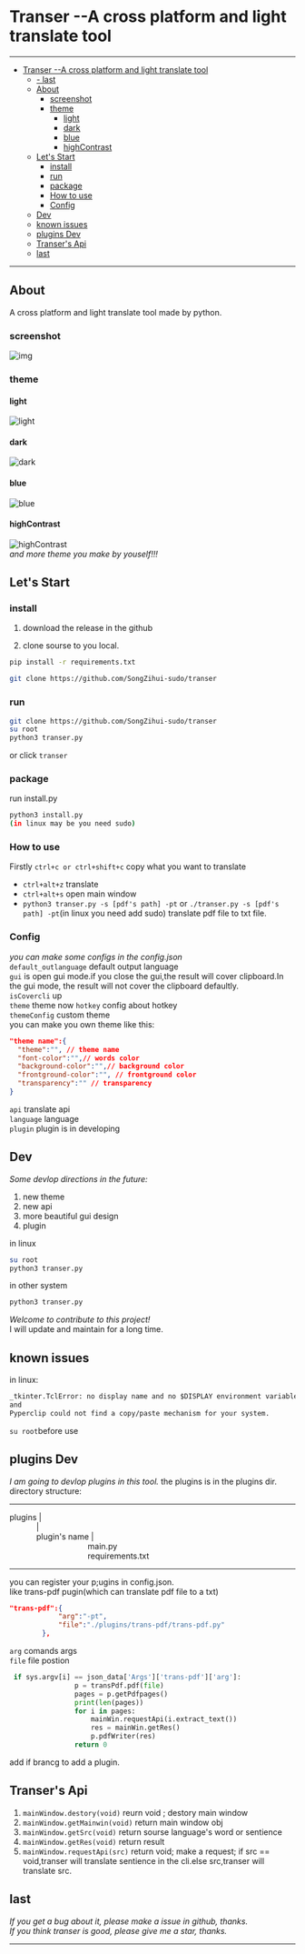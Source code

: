# Transer --A cross platform and light translate tool

---
- [Transer --A cross platform and light translate tool](#transer---a-cross-platform-and-light-translate-tool)
  - [- last](#--last)
  - [About](#about)
    - [screenshot](#screenshot)
    - [theme](#theme)
      - [light](#light)
      - [dark](#dark)
      - [blue](#blue)
      - [highContrast](#highcontrast)
  - [Let's Start](#lets-start)
    - [install](#install)
    - [run](#run)
    - [package](#package)
    - [How to use](#how-to-use)
    - [Config](#config)
  - [Dev](#dev)
  - [known issues](#known-issues)
  - [plugins Dev](#plugins-dev)
  - [Transer's Api](#transers-api)
  - [last](#last)
---
## About
A cross platform and light translate tool made by python.    
### screenshot
![img](https://user-images.githubusercontent.com/77034643/168425961-92310029-6b9e-49e4-8b0e-240afe6bd3b3.png)  

### theme
#### light
![light](https://user-images.githubusercontent.com/77034643/168528215-c37284c3-b76d-4e4a-8936-b61556fc305c.png)
#### dark
![dark](https://user-images.githubusercontent.com/77034643/168527404-3ced58df-79f7-42e4-80cb-231cbc5b1114.png)
#### blue
![blue](https://user-images.githubusercontent.com/77034643/168527512-26e3a9ff-1552-4fd6-8fa3-137064db477e.png)
#### highContrast
![highContrast](https://user-images.githubusercontent.com/77034643/168527583-d536398b-caa0-4993-855c-6de98b88fb35.png)  
*and more theme you make by youself!!!*  

## Let's Start
### install
1. download the release in the github

2. clone sourse to you local.
```bash
pip install -r requirements.txt
```
```bash
git clone https://github.com/SongZihui-sudo/transer
```
### run
```bash
git clone https://github.com/SongZihui-sudo/transer
su root  
python3 transer.py
```
or
click `transer`
### package
run install.py   
```bash
python3 install.py  
(in linux may be you need sudo)
```
### How to use  
Firstly `ctrl+c or ctrl+shift+c` copy what you want to translate
* `ctrl+alt+z` translate
* `ctrl+alt+s` open main window   
* `python3 transer.py -s [pdf's path] -pt` or `./transer.py -s [pdf's path] -pt`(in linux you need add sudo)  translate pdf file to txt file.  
### Config
*you can make some configs in the config.json*  
`default_outlanguage` default output language  
`gui` is open gui mode.if you close the gui,the result will cover clipboard.In the gui mode, the result will not cover the clipboard defaultly.  
`isCovercli`  up  
`theme` theme now 
`hotkey` config about hotkey  
`themeConfig` custom theme  
you can make you own theme like this:
```json
"theme name":{
  "theme":"", // theme name
  "font-color":"",// words color
  "background-color":"",// background color
  "frontground-color":"", // frontground color 
  "transparency":"" // transparency
}
```
`api` translate api  
`language` language  
`plugin` plugin is in developing  
## Dev
*Some devlop directions in the future:*  
1. new theme
2. new api
3. more beautiful gui design  
4. plugin    
   
in linux
```bash
su root
python3 transer.py
```
in other system
```bash
python3 transer.py
```
*Welcome to contribute to this project!*  
I will update and maintain for a long time.
## known issues
in linux:  
```txt
_tkinter.TclError: no display name and no $DISPLAY environment variable 
and
Pyperclip could not find a copy/paste mechanism for your system.
```
`su root`before use
## plugins Dev
*I am going to devlop plugins in this tool.*
the plugins is in the plugins dir.  
directory structure:  

---
plugins |  
&nbsp;&nbsp;&nbsp;&nbsp;&nbsp;&nbsp;&nbsp;&nbsp;&nbsp;&nbsp;&nbsp; |<br>
&nbsp;&nbsp;&nbsp;&nbsp;&nbsp;&nbsp;&nbsp;&nbsp;&nbsp;&nbsp;&nbsp; plugin's name |<br>
&nbsp;&nbsp;&nbsp;&nbsp;&nbsp;&nbsp;&nbsp;&nbsp;&nbsp;&nbsp;&nbsp;&nbsp;&nbsp;&nbsp;&nbsp;&nbsp;&nbsp;&nbsp;&nbsp;&nbsp;&nbsp;&nbsp;&nbsp;&nbsp;&nbsp;&nbsp;&nbsp;&nbsp;&nbsp;&nbsp;&nbsp;&nbsp;&nbsp;&nbsp;&nbsp;main.py<br>
&nbsp;&nbsp;&nbsp;&nbsp;&nbsp;&nbsp;&nbsp;&nbsp;&nbsp;&nbsp;&nbsp;&nbsp;&nbsp;&nbsp;&nbsp;&nbsp;&nbsp;&nbsp;&nbsp;&nbsp;&nbsp;&nbsp;&nbsp;&nbsp;&nbsp;&nbsp;&nbsp;&nbsp;&nbsp;&nbsp;&nbsp;&nbsp;&nbsp;&nbsp;&nbsp;requirements.txt

---
you can register your p;ugins in config.json.    
like trans-pdf pugin(which can translate pdf file to a txt)   
```json
"trans-pdf":{
            "arg":"-pt",
            "file":"./plugins/trans-pdf/trans-pdf.py"
        },
```
`arg` comands args  
`file` file postion
```py
 if sys.argv[i] == json_data['Args']['trans-pdf']['arg']:
                p = transPdf.pdf(file)
                pages = p.getPdfpages()
                print(len(pages))
                for i in pages:
                    mainWin.requestApi(i.extract_text())
                    res = mainWin.getRes()
                    p.pdfWriter(res)
                return 0
```
add if brancg to add a plugin.  
## Transer's Api
1. `mainWindow.destory(void)` reurn void ; destory main window
2. `mainWindow.getMainwin(void)` return main window obj  
3. `mainWindow.getSrc(void)` return sourse language's word or sentience
4. `mainWindow.getRes(void)` return result
5. `mainWindow.requestApi(src)` return void; make a request; if src == void,transer will translate sentience in the cli.else src,transer will translate src.  
## last
*If you get a bug about it, please make a issue in github, thanks.  
If you think transer is good, please give me a star, thanks.*
  
---
